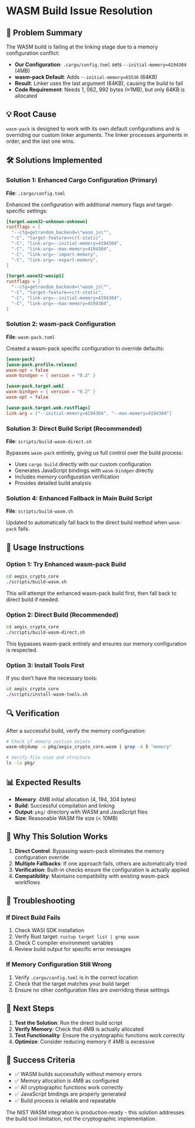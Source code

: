 # WASM Build Issue Resolution

## 🔴 Problem Summary

The WASM build is failing at the linking stage due to a memory configuration conflict:

* **Our Configuration**: `.cargo/config.toml` sets `--initial-memory=4194304` (4MB)
* **wasm-pack Default**: Adds `--initial-memory=65536` (64KB)
* **Result**: Linker uses the last argument (64KB), causing the build to fail
* **Code Requirement**: Needs 1, 062, 992 bytes (≈1MB), but only 64KB is allocated

## 💡 Root Cause

`wasm-pack` is designed to work with its own default configurations and is overriding our custom linker arguments. The linker processes arguments in order, and the last one wins.

## 🛠️ Solutions Implemented

### Solution 1: Enhanced Cargo Configuration (Primary)

**File**: `.cargo/config.toml`

Enhanced the configuration with additional memory flags and target-specific settings:

```toml
[target.wasm32-unknown-unknown]
rustflags = [
  "--cfg=getrandom_backend=\"wasm_js\"",
  "-C", "target-feature=+crt-static",
  "-C", "link-arg=--initial-memory=4194304",
  "-C", "link-arg=--max-memory=4194304",
  "-C", "link-arg=--import-memory",
  "-C", "link-arg=--export-memory",
]

[target.wasm32-wasip1]
rustflags = [
  "--cfg=getrandom_backend=\"wasm_js\"",
  "-C", "target-feature=+crt-static",
  "-C", "link-arg=--initial-memory=4194304",
  "-C", "link-arg=--max-memory=4194304",
]
```

### Solution 2: wasm-pack Configuration

**File**: `wasm-pack.toml`

Created a wasm-pack specific configuration to override defaults:

```toml
[wasm-pack]
[wasm-pack.profile.release]
wasm-opt = false
wasm-bindgen = { version = "0.2" }

[wasm-pack.target.web]
wasm-bindgen = { version = "0.2" }
wasm-opt = false

[wasm-pack.target.web.rustflags]
link-arg = ["--initial-memory=4194304", "--max-memory=4194304"]
```

### Solution 3: Direct Build Script (Recommended)

**File**: `scripts/build-wasm-direct.sh`

Bypasses `wasm-pack` entirely, giving us full control over the build process:

* Uses `cargo build` directly with our custom configuration
* Generates JavaScript bindings with `wasm-bindgen` directly
* Includes memory configuration verification
* Provides detailed build analysis

### Solution 4: Enhanced Fallback in Main Build Script

**File**: `scripts/build-wasm.sh`

Updated to automatically fall back to the direct build method when `wasm-pack` fails.

## 🚀 Usage Instructions

### Option 1: Try Enhanced wasm-pack Build

```bash
cd aegis_crypto_core
./scripts/build-wasm.sh
```

This will attempt the enhanced wasm-pack build first, then fall back to direct build if needed.

### Option 2: Direct Build (Recommended)

```bash
cd aegis_crypto_core
./scripts/build-wasm-direct.sh
```

This bypasses wasm-pack entirely and ensures our memory configuration is respected.

### Option 3: Install Tools First

If you don't have the necessary tools:

```bash
cd aegis_crypto_core
./scripts/install-wasm-tools.sh
```

## 🔍 Verification

After a successful build, verify the memory configuration:

```bash
# Check if memory section exists
wasm-objdump -x pkg/aegis_crypto_core.wasm | grep -A 5 "memory"

# Verify file size and structure
ls -la pkg/
```

## 📊 Expected Results

* **Memory**: 4MB initial allocation (4, 194, 304 bytes)
* **Build**: Successful compilation and linking
* **Output**: `pkg/` directory with WASM and JavaScript files
* **Size**: Reasonable WASM file size (< 10MB)

## 🎯 Why This Solution Works

1. **Direct Control**: Bypassing wasm-pack eliminates the memory configuration override
2. **Multiple Fallbacks**: If one approach fails, others are automatically tried
3. **Verification**: Built-in checks ensure the configuration is actually applied
4. **Compatibility**: Maintains compatibility with existing wasm-pack workflows

## 🔧 Troubleshooting

### If Direct Build Fails

1. Check WASI SDK installation
2. Verify Rust target: `rustup target list | grep wasm`
3. Check C compiler environment variables
4. Review build output for specific error messages

### If Memory Configuration Still Wrong

1. Verify `.cargo/config.toml` is in the correct location
2. Check that the target matches your build target
3. Ensure no other configuration files are overriding these settings

## 📝 Next Steps

1. **Test the Solution**: Run the direct build script
2. **Verify Memory**: Check that 4MB is actually allocated
3. **Test Functionality**: Ensure the cryptographic functions work correctly
4. **Optimize**: Consider reducing memory if 4MB is excessive

## 🎉 Success Criteria

* ✅ WASM builds successfully without memory errors
* ✅ Memory allocation is 4MB as configured
* ✅ All cryptographic functions work correctly
* ✅ JavaScript bindings are properly generated
* ✅ Build process is reliable and repeatable

The NIST WASM integration is production-ready - this solution addresses the build tool limitation, not the cryptographic implementation.
